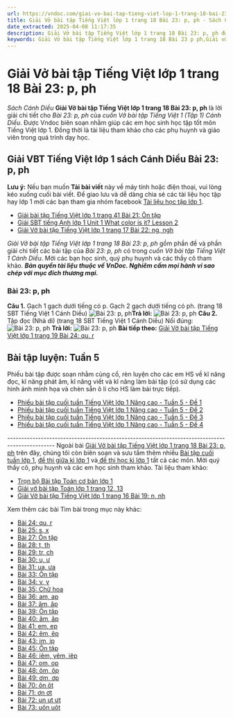 ```yaml
---
url: https://vndoc.com/giai-vo-bai-tap-tieng-viet-lop-1-trang-18-bai-23-p-ph-205200
title: Giải Vở bài tập Tiếng Việt lớp 1 trang 18 Bài 23: p, ph - Sách Cánh Diều - VnDoc.com
date_extracted: 2025-04-08 11:17:35
description: Giải Vở bài tập Tiếng Việt lớp 1 trang 18 Bài 23: p, ph được biên soạn nhằm giúp các em HS đạt kết quả tốt trong quá trình làm bài tập và học tập môn Tiếng Việt lớp 1.
keywords: Giải Vở bài tập Tiếng Việt lớp 1 trang 18 Bài 23 p ph,Giải vở bài tập Cánh Diều,Giải vở bài tập Tiếng Việt Tập 1 Bài 1,Giải chi tiết bài tập tiếng việt 1,Vở bài tập Tiếng Việt Cánh Diều 1,Giải SBT TV Cánh Diều 1,Giải chi tiết bài tập Tiếng Việt Cánh Diều,Sách bài tập Tiếng Việt Cánh Diều 1,Bài 23 p ph,Vở bài tập Tiếng Việt lớp 1 trang 18
---
```


# Giải Vở bài tập Tiếng Việt lớp 1 trang 18 Bài 23: p, ph
 _Sách Cánh Diều_
**Giải Vở bài tập Tiếng Việt lớp 1 trang 18 Bài 23: p, ph** là lời giải chi tiết cho _Bài 23: p, ph_ của _cuốn Vở bài tập Tiếng Việt 1 \(Tập 1\) Cánh Diều_. Được Vndoc biên soạn nhằm giúp các em học sinh học tập tốt môn Tiếng Việt lớp 1. Đồng thời là tài liệu tham khảo cho các phụ huynh và giáo viên trong quá trình dạy học.
## Giải VBT Tiếng Việt lớp 1 sách Cánh Diều Bài 23: p, ph
**Lưu ý:** Nếu bạn muốn **Tải bài viết** này về máy tính hoặc điện thoại, vui lòng kéo xuống cuối bài viết.
Để giao lưu và dễ dàng chia sẻ các tài liệu học tập hay lớp 1 mời các bạn tham gia nhóm facebook [Tài liệu học tập lớp 1](</goto?u=aHR0cHM6Ly93d3cuZmFjZWJvb2suY29tL2dyb3Vwcy9UYWkubGlldS5ob2MudGFwLmxvcC4xLlZORE9DLw%3D%3D>).
  * [Giải bài tập Tiếng Việt lớp 1 trang 41 Bài 21: Ôn tập](<https://vndoc.com/giai-bai-tap-tieng-viet-lop-1-trang-41-bai-21-on-tap-205197>)
  * [Giải SBT tiếng Anh lớp 1 Unit 1 What color is it? Lesson 2](<https://vndoc.com/giai-sbt-tieng-anh-lop-1-unit-1-what-color-is-it-lesson-2-205105>)
  * [Giải Vở bài tập Tiếng Việt lớp 1 trang 17 Bài 22: ng, ngh](<https://vndoc.com/giai-vo-bai-tap-tieng-viet-lop-1-trang-17-bai-22-ng-ngh-205068>)

_Giải Vở bài tập Tiếng Việt lớp 1 trang 18 Bài 23: p, ph_ gồm phần đề và phần giải chi tiết các bài tập của _Bài 23: p, ph_ có trong _cuốn Vở bài tập Tiếng Việt 1 Cánh Diều_. Mời các bạn học sinh, quý phụ huynh và các thầy cô tham khảo.
_**Bản quyền tài liệu thuộc về VnDoc. Nghiêm cấm mọi hành vi sao chép với mục đích thương mại.**_
### Bài 23: p, ph
**Câu 1.** Gạch 1 gạch dưới tiếng có p.
Gạch 2 gạch dưới tiếng có ph. \(trang 18 SBT Tiếng Việt 1 Cánh Diều\)
![Bài 23: p, ph](https://i.vdoc.vn/data/image/2020/08/25/giai-vbt-tieng-viet-lop-1-bai-23-p-ph-hinh-1-de.jpg)**Trả lời:**
![Bài 23: p, ph](https://i.vdoc.vn/data/image/2020/08/25/giai-vbt-tieng-viet-lop-1-bai-23-p-ph-hinh-1-dap-an.jpg)
**Câu 2.** Tập đọc \(Nhà dì\) \(trang 18 SBT Tiếng Việt 1 Cánh Diều\)
Nối đúng:
![Bài 23: p, ph](https://i.vdoc.vn/data/image/2020/08/25/bai-23-vbt-hinh2.jpg)
**Trả lời:**
![Bài 23: p, ph](https://i.vdoc.vn/data/image/2020/08/25/bai-23-vbt-hinh2-dap-an.jpg)
**Bài tiếp theo:** [Giải Vở bài tập Tiếng Việt lớp 1 trang 19 Bài 24: qu, r](<https://vndoc.com/giai-vo-bai-tap-tieng-viet-lop-1-trang-19-bai-24-qu-r-205202>)
## Bài tập luyện: Tuần 5
Phiếu bài tập được soạn nhằm củng cổ, rèn luyện cho các em HS về kĩ năng đọc, kĩ năng phát âm, kĩ năng viết và kĩ năng làm bài tập \(có sử dụng các hình ảnh minh họa và chèn sẵn ô li cho HS làm bài trực tiếp\).
  * [Phiếu bài tập cuối tuần Tiếng Việt lớp 1 Nâng cao - Tuần 5 - Đề 1](<https://vndoc.com/phieu-bai-tap-cuoi-tuan-tieng-viet-lop-1-nang-cao-tuan-5-de-1-205653>)
  * [Phiếu bài tập cuối tuần Tiếng Việt lớp 1 Nâng cao - Tuần 5 - Đề 2](<https://vndoc.com/phieu-bai-tap-cuoi-tuan-tieng-viet-lop-1-nang-cao-tuan-5-de-2-205655>)
  * [Phiếu bài tập cuối tuần Tiếng Việt lớp 1 Nâng cao - Tuần 5 - Đề 3](<https://vndoc.com/phieu-bai-tap-cuoi-tuan-tieng-viet-lop-1-nang-cao-tuan-5-de-3-205661>)
  * [Phiếu bài tập cuối tuần Tiếng Việt lớp 1 Nâng cao - Tuần 5 - Đề 4](<https://vndoc.com/phieu-bai-tap-cuoi-tuan-tieng-viet-lop-1-nang-cao-tuan-5-de-4-205684>)

\-----------------------------------------------------------------------------------------------
Ngoài bài [Giải Vở bài tập Tiếng Việt lớp 1 trang 18 Bài 23: p, ph](<https://vndoc.com/giai-vo-bai-tap-tieng-viet-lop-1-trang-18-bai-23-p-ph-205200>) trên đây, chúng tôi còn biên soạn và sưu tầm thêm nhiều [Bài tập cuối tuần lớp 1](<https://vndoc.com/bai-tap-cuoi-tuan-lop1>), [đề thi giữa kì lớp 1](<https://vndoc.com/de-thi-giua-ki-1-lop1>) và[ đề thi học kì lớp 1](<https://vndoc.com/de-thi-hoc-ki-1-lop1>) tất cả các môn. Mời quý thầy cô, phụ huynh và các em học sinh tham khảo.
Tài liệu tham khảo:
  * [Trọn bộ Bài tập Toán cơ bản lớp 1](<https://vndoc.com/tron-bo-bai-tap-toan-co-ban-lop-1-193902>)
  * [Giải vở bài tập Toán lớp 1 trang 12, 13](<https://vndoc.com/giai-vo-bai-tap-toan-lop-1-trang-12-13-205071>)
  * [Giải Vở bài tập Tiếng Việt lớp 1 trang 16 Bài 19: n, nh](<https://vndoc.com/giai-vo-bai-tap-tieng-viet-1-canh-dieu-bai-19-n-nh-204792>)

Xem thêm các bài Tìm bài trong mục này khác:
  * [Bài 24: qu, r](</giai-vo-bai-tap-tieng-viet-lop-1-trang-19-bai-24-qu-r-205202>)
  * [Bài 25: s, x](</giai-vo-bai-tap-tieng-viet-lop-1-trang-19-bai-25-s-x-205405>)
  * [Bài 27: Ôn tập](</giai-vo-bai-tap-tieng-viet-lop-1-trang-20-bai-27-on-tap-205407>)
  * [Bài 28: t, th](</giai-vo-bai-tap-tieng-viet-lop-1-trang-21-bai-28-t-th-205408>)
  * [Bài 29: tr, ch](</giai-vo-bai-tap-tieng-viet-lop-1-trang-22-bai-29-tr-ch-205414>)
  * [Bài 30: u, ư](</giai-vo-bai-tap-tieng-viet-lop-1-trang-23-bai-30-u-u-205417>)
  * [Bài 31: ua, ưa](</giai-vo-bai-tap-tieng-viet-lop-1-trang-23-bai-31-ua-ua-205431>)
  * [Bài 33: Ôn tập](</giai-vo-bai-tap-tieng-viet-lop-1-trang-24-bai-33-on-tap-205433>)
  * [Bài 34: v, y](</giai-vo-bai-tap-tieng-viet-lop-1-trang-25-bai-34-v-y-205434>)
  * [Bài 35: Chữ hoa](</giai-vo-bai-tap-tieng-viet-lop-1-trang-26-bai-35-chu-hoa-205437>)
  * [Bài 36: am, ap](</giai-vo-bai-tap-tieng-viet-lop-1-trang-26-bai-36-am-ap-205441>)
  * [Bài 37: ăm, ăp](</giai-vo-bai-tap-tieng-viet-lop-1-trang-27-bai-37-am-ap-205449>)
  * [Bài 39: Ôn tập](</giai-vo-bai-tap-tieng-viet-lop-1-trang-28-bai-39-on-tap-205733>)
  * [Bài 40: âm, âp](</giai-vo-bai-tap-tieng-viet-lop-1-trang-29-30-bai-40-am-ap-207453>)
  * [Bài 41: em, ep](</giai-vo-bai-tap-tieng-viet-lop-1-trang-30-bai-41-em-ep-207455>)
  * [Bài 42: êm, êp](</giai-vo-bai-tap-tieng-viet-lop-1-trang-31-bai-42-em-ep-207479>)
  * [Bài 43: im, ip](</giai-vo-bai-tap-tieng-viet-lop-1-trang-32-bai-43-im-ip-207480>)
  * [Bài 45: Ôn tập](</giai-vo-bai-tap-tieng-viet-lop-1-trang-33-bai-45-on-tap-207482>)
  * [Bài 46: iêm, yêm, iêp](</giai-vo-bai-tap-tieng-viet-lop-1-trang-34-bai-46-iem-yem-iep-207484>)
  * [Bài 47: om, op](</giai-vo-bai-tap-tieng-viet-lop-1-trang-34-35-bai-47-om-op-207486>)
  * [Bài 48: ôm, ôp](</giai-vo-bai-tap-tieng-viet-lop-1-trang-35-36-bai-48-om-op-207489>)
  * [Bài 49: ơm, ơp](</giai-vo-bai-tap-tieng-viet-lop-1-trang-36-37-bai-49-om-op-207490>)
  * [Bài 70: ôn ôt](</giai-vo-bai-tap-tieng-viet-lop-1-trang-53-54-bai-70-on-ot-223420>)
  * [Bài 71: ơn ơt](</giai-vo-bai-tap-tieng-viet-lop-1-trang-54-bai-71-on-ot-223426>)
  * [Bài 72: un ut ưt](</giai-vo-bai-tap-tieng-viet-lop-1-trang-55-bai-72-un-ut-ut-223429>)
  * [Bài 73: uôn uôt](</giai-vo-bai-tap-tieng-viet-lop-1-trang-55-56-bai-73-uon-uot-223435>)

